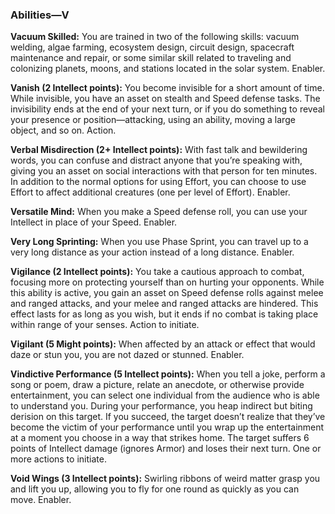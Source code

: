 ### Abilities—V

<!-- P, ID: 073823 -->

**Vacuum Skilled:** You are trained in two of the following skills: vacuum welding, algae farming, ecosystem design, circuit design, spacecraft maintenance and repair, or some similar skill related to traveling and colonizing planets, moons, and stations located in the solar system. Enabler.

<!-- P, ID: 073824 -->

**Vanish (2 Intellect points):** You become invisible for a short amount of time. While invisible, you have an asset on stealth and Speed defense tasks. The invisibility ends at the end of your next turn, or if you do something to reveal your presence or position—attacking, using an ability, moving a large object, and so on. Action.

<!-- P, ID: 073825 -->

**Verbal Misdirection (2+ Intellect points):** With fast talk and bewildering words, you can confuse and distract anyone that you’re speaking with, giving you an asset on social interactions with that person for ten minutes. In addition to the normal options for using Effort, you can choose to use Effort to affect additional creatures (one per level of Effort). Enabler.

<!-- P, ID: 073826 -->

**Versatile Mind:** When you make a Speed defense roll, you can use your Intellect in place of your Speed. Enabler.

<!-- P, ID: 073827 -->

**Very Long Sprinting:** When you use Phase Sprint, you can travel up to a very long distance as your action instead of a long distance. Enabler.

<!-- P, ID: 073828 -->

**Vigilance (2 Intellect points):** You take a cautious approach to combat, focusing more on protecting yourself than on hurting your opponents. While this ability is active, you gain an asset on Speed defense rolls against melee and ranged attacks, and your melee and ranged attacks are hindered. This effect lasts for as long as you wish, but it ends if no combat is taking place within range of your senses. Action to initiate.

<!-- P, ID: 073829 -->

**Vigilant (5 Might points):** When affected by an attack or effect that would daze or stun you, you are not dazed or stunned. Enabler.

<!-- P, ID: 073830 -->

**Vindictive Performance (5 Intellect points):** When you tell a joke, perform a song or poem, draw a picture, relate an anecdote, or otherwise provide entertainment, you can select one individual from the audience who is able to understand you. During your performance, you heap indirect but biting derision on this target. If you succeed, the target doesn’t realize that they’ve become the victim of your performance until you wrap up the entertainment at a moment you choose in a way that strikes home. The target suffers 6 points of Intellect damage (ignores Armor) and loses their next turn. One or more actions to initiate.

<!-- P, ID: 073831 -->

**Void Wings (3 Intellect points):** Swirling ribbons of weird matter grasp you and lift you up, allowing you to fly for one round as quickly as you can move. Enabler.


